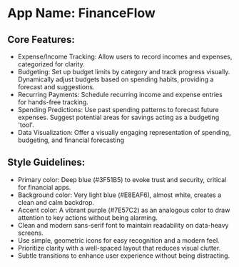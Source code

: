 # **App Name**: FinanceFlow

## Core Features:

- Expense/Income Tracking: Allow users to record incomes and expenses, categorized for clarity.
- Budgeting: Set up budget limits by category and track progress visually. Dynamically adjust budgets based on spending habits, providing a forecast and suggestions.
- Recurring Payments: Schedule recurring income and expense entries for hands-free tracking.
- Spending Predictions: Use past spending patterns to forecast future expenses. Suggest potential areas for savings acting as a budgeting 'tool'.
- Data Visualization: Offer a visually engaging representation of spending, budgeting, and financial forecasting

## Style Guidelines:

- Primary color: Deep blue (#3F51B5) to evoke trust and security, critical for financial apps.
- Background color: Very light blue (#E8EAF6), almost white, creates a clean and calm backdrop.
- Accent color: A vibrant purple (#7E57C2) as an analogous color to draw attention to key actions without being alarming.
- Clean and modern sans-serif font to maintain readability on data-heavy screens.
- Use simple, geometric icons for easy recognition and a modern feel.
- Prioritize clarity with a well-spaced layout that reduces visual clutter.
- Subtle transitions to enhance user experience without being distracting.